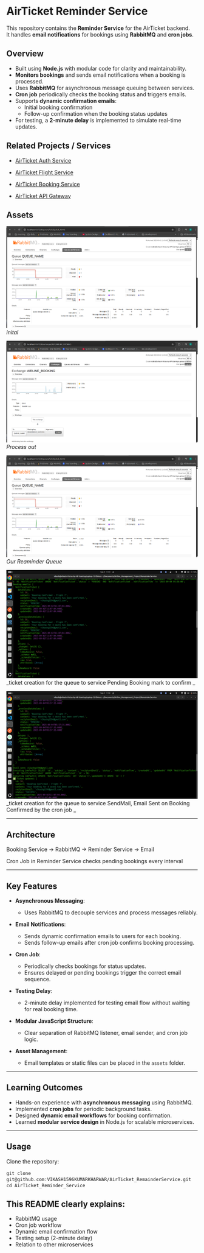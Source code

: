 # AirTicket Reminder Service

This repository contains the **Reminder Service** for the AirTicket backend.  
It handles **email notifications** for bookings using **RabbitMQ** and **cron jobs**.

## Overview

- Built using **Node.js** with modular code for clarity and maintainability.
- **Monitors bookings** and sends email notifications when a booking is processed.
- Uses **RabbitMQ** for asynchronous message queuing between services.
- **Cron job** periodically checks the booking status and triggers emails.
- Supports **dynamic confirmation emails**:
  - Initial booking confirmation
  - Follow-up confirmation when the booking status updates
- For testing, a **2-minute delay** is implemented to simulate real-time updates.

## Related Projects / Services

- [AirTicket Auth Service](https://github.com/VIKASH1596KUMARKHARWAR/Auth_Service)

- [AirTicket Flight Service](https://github.com/VIKASH1596KUMARKHARWAR/FlightAndSearchService)

- [AirTicket Booking Service](https://github.com/VIKASH1596KUMARKHARWAR/AirTicket_BookingService)

- [AirTicket API Gateway](git@github.com:VIKASH1596KUMARKHARWAR/AirTicket_API_GATEWAY.git)

## Assets

![Rabbit MQ](assets/1.png)  
_inital_

![Rabbit MQ](assets/2.png)  
_Process out_

![Rabbit MQ](assets/1.png)  
_Our Reaminder Queue_

![Pending Booking ](assets/4.png)  
_ticket creation for the queue to service Pending Booking mark to confirm _

![Email  Sent on Booking Confirmed by the cron job ](assets/5.png)  
_ticket creation for the queue to service SendMail, Email Sent on Booking Confirmed by the cron job _

---

## Architecture

Booking Service → RabbitMQ → Reminder Service → Email

Cron Job in Reminder Service checks pending bookings every interval

---

## Key Features

- **Asynchronous Messaging**:

  - Uses RabbitMQ to decouple services and process messages reliably.

- **Email Notifications**:

  - Sends dynamic confirmation emails to users for each booking.
  - Sends follow-up emails after cron job confirms booking processing.

- **Cron Job**:

  - Periodically checks bookings for status updates.
  - Ensures delayed or pending bookings trigger the correct email sequence.

- **Testing Delay**:

  - 2-minute delay implemented for testing email flow without waiting for real booking time.

- **Modular JavaScript Structure**:

  - Clear separation of RabbitMQ listener, email sender, and cron job logic.

- **Asset Management**:
  - Email templates or static files can be placed in the `assets` folder.

---

## Learning Outcomes

- Hands-on experience with **asynchronous messaging** using RabbitMQ.
- Implemented **cron jobs** for periodic background tasks.
- Designed **dynamic email workflows** for booking confirmation.
- Learned **modular service design** in Node.js for scalable microservices.

---

## Usage

Clone the repository:

```
git clone git@github.com:VIKASH1596KUMARKHARWAR/AirTicket_RemainderService.git
cd AirTicket_Reminder_Service
```

## This README clearly explains:

- RabbitMQ usage
- Cron job workflow
- Dynamic email confirmation flow
- Testing setup (2-minute delay)
- Relation to other microservices
